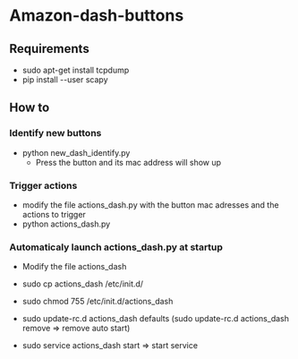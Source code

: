 # Amazon-dash-buttons

## Requirements
* sudo apt-get install tcpdump
* pip install --user scapy

## How to
### Identify new buttons
* python new_dash_identify.py
  * Press the button and its mac address will show up


### Trigger actions 
* modify the file actions_dash.py with the button mac adresses and the actions to trigger
* python actions_dash.py


### Automaticaly launch actions_dash.py at startup
* Modify the file actions_dash
* sudo cp actions_dash /etc/init.d/
* sudo chmod 755 /etc/init.d/actions_dash
* sudo update-rc.d actions_dash defaults (sudo update-rc.d actions_dash remove => remove auto start)

* sudo service actions_dash start => start service
 
